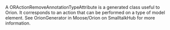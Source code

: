 A ORActionRemoveAnnotationTypeAttribute is a generated class useful to Orion. It corresponds to an action that can be performed on a type of model element. See OrionGenerator in Moose/Orion on SmalltalkHub for more information.